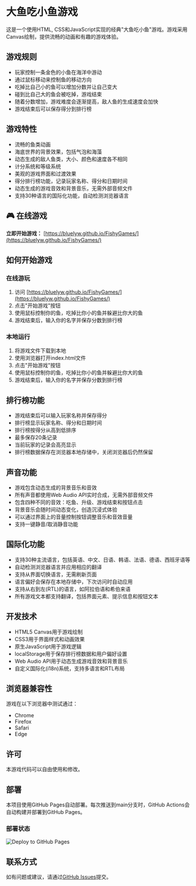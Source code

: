 # 大鱼吃小鱼游戏

这是一个使用HTML, CSS和JavaScript实现的经典"大鱼吃小鱼"游戏。游戏采用Canvas绘制，提供流畅的动画和有趣的游戏体验。

## 游戏规则

- 玩家控制一条金色的小鱼在海洋中游动
- 通过鼠标移动来控制鱼的移动方向
- 吃掉比自己小的鱼可以增加分数并让自己变大
- 碰到比自己大的鱼会被吃掉，游戏结束
- 随着分数增加，游戏难度会逐渐提高，敌人鱼的生成速度会加快
- 游戏结束后可以保存得分到排行榜

## 游戏特性

- 流畅的鱼类动画
- 海底世界的背景效果，包括气泡和海藻
- 动态生成的敌人鱼类，大小、颜色和速度各不相同
- 计分系统和等级系统
- 美观的游戏界面和过渡效果
- 得分排行榜功能，记录玩家名称、得分和日期时间
- 动态生成的游戏音效和背景音乐，无需外部音频文件
- 支持30种语言的国际化功能，自动检测浏览器语言

## 🎮 在线游戏

**立即开始游戏：** [https://bluelyw.github.io/FishyGames/](https://bluelyw.github.io/FishyGames/)

## 如何开始游戏

### 在线游玩
1. 访问 [https://bluelyw.github.io/FishyGames/](https://bluelyw.github.io/FishyGames/)
2. 点击"开始游戏"按钮
3. 使用鼠标控制你的鱼，吃掉比你小的鱼并躲避比你大的鱼
4. 游戏结束后，输入你的名字并保存分数到排行榜

### 本地运行
1. 将游戏文件下载到本地
2. 使用浏览器打开index.html文件
3. 点击"开始游戏"按钮
4. 使用鼠标控制你的鱼，吃掉比你小的鱼并躲避比你大的鱼
5. 游戏结束后，输入你的名字并保存分数到排行榜

## 排行榜功能

- 游戏结束后可以输入玩家名称并保存得分
- 排行榜显示玩家名称、得分和日期时间
- 排行榜按得分从高到低排序
- 最多保存20条记录
- 当前玩家的记录会高亮显示
- 排行榜数据保存在浏览器本地存储中，关闭浏览器后仍然保留

## 声音功能

- 游戏包含动态生成的背景音乐和音效
- 所有声音都使用Web Audio API实时合成，无需外部音频文件
- 包含四种不同的音效：吃鱼、升级、游戏结束和按钮点击
- 背景音乐会随时间动态变化，创造沉浸式体验
- 可以通过界面上的音量控制按钮调整音乐和音效音量
- 支持一键静音/取消静音功能

## 国际化功能

- 支持30种主流语言，包括英语、中文、日语、韩语、法语、德语、西班牙语等
- 自动检测浏览器语言并应用相应的翻译
- 支持从界面切换语言，无需刷新页面
- 语言偏好会保存在本地存储中，下次访问时自动应用
- 支持从右到左(RTL)的语言，如阿拉伯语和希伯来语
- 所有游戏文本都支持翻译，包括界面元素、提示信息和按钮文本

## 开发技术

- HTML5 Canvas用于游戏绘制
- CSS3用于界面样式和动画效果
- 原生JavaScript用于游戏逻辑
- localStorage用于保存排行榜数据和用户偏好设置
- Web Audio API用于动态生成游戏音效和背景音乐
- 自定义国际化(i18n)系统，支持多语言和RTL布局

## 浏览器兼容性

游戏在以下浏览器中测试通过：
- Chrome
- Firefox
- Safari
- Edge

## 许可

本游戏代码可以自由使用和修改。

## 部署

本项目使用GitHub Pages自动部署。每次推送到main分支时，GitHub Actions会自动构建并部署到GitHub Pages。

### 部署状态
![Deploy to GitHub Pages](https://github.com/bluelyw/FishyGames/workflows/Deploy%20to%20GitHub%20Pages/badge.svg)

## 联系方式

如有问题或建议，请通过[GitHub Issues](https://github.com/bluelyw/FishyGames/issues)提交。 